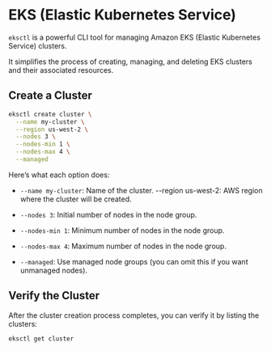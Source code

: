 # EKS (Elastic Kubernetes Service)

`eksctl` is a powerful CLI tool for managing Amazon EKS (Elastic Kubernetes Service) clusters.

It simplifies the process of creating, managing, and deleting EKS clusters and their associated resources.

## Create a Cluster

```sh
eksctl create cluster \
  --name my-cluster \
  --region us-west-2 \
  --nodes 3 \
  --nodes-min 1 \
  --nodes-max 4 \
  --managed
```

Here’s what each option does:

- `--name my-cluster`: Name of the cluster.
  --region us-west-2: AWS region where the cluster will be created.

- `--nodes 3`: Initial number of nodes in the node group.

- `--nodes-min 1`: Minimum number of nodes in the node group.

- `--nodes-max 4`: Maximum number of nodes in the node group.

- `--managed`: Use managed node groups (you can omit this if you want unmanaged nodes).

## Verify the Cluster

After the cluster creation process completes, you can verify it by listing the clusters:

```sh
eksctl get cluster
```
